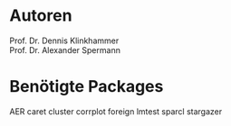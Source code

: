 # Autoren
Prof. Dr. Dennis Klinkhammer<br>Prof. Dr. Alexander Spermann

# Benötigte Packages
AER
caret
cluster
corrplot
foreign
lmtest
sparcl
stargazer
